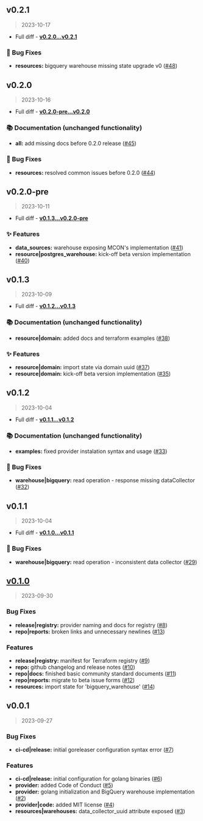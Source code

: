 

<a name="v0.2.1"></a>
## v0.2.1

> 2023-10-17

- Full diff - **[v0.2.0...v0.2.1](https://github.com/kiwicom/terraform-provider-montecarlo/compare/v0.2.0...v0.2.1)**  

### :bug: Bug Fixes

* **resources:** bigquery warehouse missing state upgrade v0 ([#48](https://github.com/kiwicom/terraform-provider-montecarlo/issues/48))


<a name="v0.2.0"></a>
## v0.2.0

> 2023-10-16

- Full diff - **[v0.2.0-pre...v0.2.0](https://github.com/kiwicom/terraform-provider-montecarlo/compare/v0.2.0-pre...v0.2.0)**  

### :books: Documentation (unchanged functionality)

* **all:** add missing docs before 0.2.0 release ([#45](https://github.com/kiwicom/terraform-provider-montecarlo/issues/45))

### :bug: Bug Fixes

* **resources:** resolved common issues before 0.2.0 ([#44](https://github.com/kiwicom/terraform-provider-montecarlo/issues/44))


<a name="v0.2.0-pre"></a>
## v0.2.0-pre

> 2023-10-11

- Full diff - **[v0.1.3...v0.2.0-pre](https://github.com/kiwicom/terraform-provider-montecarlo/compare/v0.1.3...v0.2.0-pre)**  

### :sparkles: Features

* **data_sources:** warehouse exposing MCON's implementation ([#41](https://github.com/kiwicom/terraform-provider-montecarlo/issues/41))
* **resource|postgres_warehouse:** kick-off beta version implementation ([#40](https://github.com/kiwicom/terraform-provider-montecarlo/issues/40))


<a name="v0.1.3"></a>
## v0.1.3

> 2023-10-09

- Full diff - **[v0.1.2...v0.1.3](https://github.com/kiwicom/terraform-provider-montecarlo/compare/v0.1.2...v0.1.3)**  

### :books: Documentation (unchanged functionality)

* **resource|domain:** added docs and terraform examples ([#38](https://github.com/kiwicom/terraform-provider-montecarlo/issues/38))

### :sparkles: Features

* **resource|domain:** import state via domain uuid ([#37](https://github.com/kiwicom/terraform-provider-montecarlo/issues/37))
* **resource|domain:** kick-off beta version implementation ([#35](https://github.com/kiwicom/terraform-provider-montecarlo/issues/35))


<a name="v0.1.2"></a>
## v0.1.2

> 2023-10-04

- Full diff - **[v0.1.1...v0.1.2](https://github.com/kiwicom/terraform-provider-montecarlo/compare/v0.1.1...v0.1.2)**  

### :books: Documentation (unchanged functionality)

* **examples:** fixed provider instalation syntax and usage ([#33](https://github.com/kiwicom/terraform-provider-montecarlo/issues/33))

### :bug: Bug Fixes

* **warehouse|bigquery:** read operation - response missing dataCollector ([#32](https://github.com/kiwicom/terraform-provider-montecarlo/issues/32))


<a name="v0.1.1"></a>
## v0.1.1

> 2023-10-04

- Full diff - **[v0.1.0...v0.1.1](https://github.com/kiwicom/terraform-provider-montecarlo/compare/v0.1.0...v0.1.1)**  

### :bug: Bug Fixes

* **warehouse|bigquery:** read operation - inconsistent data collector ([#29](https://github.com/kiwicom/terraform-provider-montecarlo/issues/29))


<a name="v0.1.0"></a>
## [v0.1.0](https://github.com/kiwicom/terraform-provider-montecarlo/compare/v0.0.1...v0.1.0)

> 2023-09-30

### Bug Fixes

* **release|registry:** provider naming and docs for registry ([#8](https://github.com/kiwicom/terraform-provider-montecarlo/issues/8))
* **repo|reports:** broken links and unnecessary newlines ([#13](https://github.com/kiwicom/terraform-provider-montecarlo/issues/13))

### Features

* **release|registry:** manifest for Terraform registry ([#9](https://github.com/kiwicom/terraform-provider-montecarlo/issues/9))
* **repo:** github changelog and release notes ([#10](https://github.com/kiwicom/terraform-provider-montecarlo/issues/10))
* **repo|docs:** finished basic community standard documents ([#11](https://github.com/kiwicom/terraform-provider-montecarlo/issues/11))
* **repo|reports:** migrate to beta issue forms ([#12](https://github.com/kiwicom/terraform-provider-montecarlo/issues/12))
* **resources:** import state for 'bigquery_warehouse' ([#14](https://github.com/kiwicom/terraform-provider-montecarlo/issues/14))


<a name="v0.0.1"></a>
## v0.0.1

> 2023-09-27

### Bug Fixes

* **ci-cd|release:** initial goreleaser configuration syntax error ([#7](https://github.com/kiwicom/terraform-provider-montecarlo/issues/7))

### Features

* **ci-cd|release:** initial configuration for golang binaries ([#6](https://github.com/kiwicom/terraform-provider-montecarlo/issues/6))
* **provider:** added Code of Conduct ([#5](https://github.com/kiwicom/terraform-provider-montecarlo/issues/5))
* **provider:** golang initialization and BigQuery warehouse implementation  ([#2](https://github.com/kiwicom/terraform-provider-montecarlo/issues/2))
* **provider|code:** added MIT license ([#4](https://github.com/kiwicom/terraform-provider-montecarlo/issues/4))
* **resources|warehouses:** data_collector_uuid attribute exposed ([#3](https://github.com/kiwicom/terraform-provider-montecarlo/issues/3))

